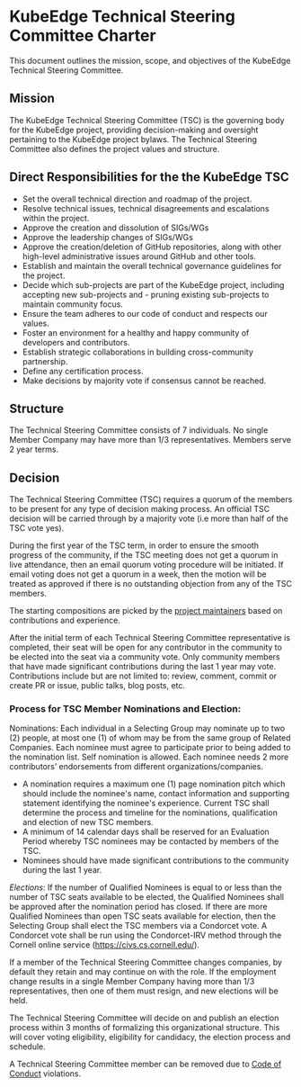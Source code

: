 # KubeEdge Technical Steering Committee Charter

This document outlines the mission, scope, and objectives of the KubeEdge Technical Steering Committee.


## Mission

The KubeEdge Technical Steering Committee (TSC) is the governing body for the KubeEdge project, providing decision-making and oversight pertaining to the KubeEdge project bylaws. The Technical Steering Committee also defines the project values and structure.


## Direct Responsibilities for the the KubeEdge TSC

- Set the overall technical direction and roadmap of the project.
- Resolve technical issues, technical disagreements and escalations within the project.
- Approve the creation and dissolution of SIGs/WGs
- Approve the leadership changes of SIGs/WGs
- Approve the creation/deletion of GitHub repositories, along with other high-level administrative issues around GitHub and other tools.
- Establish and maintain the overall technical governance guidelines for the project.
- Decide which sub-projects are part of the KubeEdge project, including accepting new sub-projects and - pruning existing sub-projects to maintain community focus.
- Ensure the team adheres to our code of conduct and respects our values.
- Foster an environment for a healthy and happy community of developers and contributors.
- Establish strategic collaborations in building cross-community partnership.
- Define any certification process.
- Make decisions by majority vote if consensus cannot be reached.


## Structure
The Technical Steering Committee consists of 7 individuals. No single Member Company may have more than 1/3 representatives. Members serve 2 year terms.

## Decision
The Technical Steering Committee (TSC) requires a quorum of the members to be present for any type of decision making process. An official TSC decision will be carried through by a majority vote (i.e more than half of the TSC vote yes).

During the first year of the TSC term, in order to ensure the smooth progress of the community, if the TSC meeting does not get a quorum in live attendance, then an email quorum voting procedure will be initiated. If email voting does not get a quorum in a week, then the motion will be treated as approved if there is no outstanding objection from any of the TSC members.


The starting compositions are picked by the [project maintainers](https://github.com/kubeedge/kubeedge/blob/v1.11.0/MAINTAINERS.md) based on contributions and experience.

After the initial term of each Technical Steering Committee representative is completed, their seat will be open for any contributor in the community to be elected into the seat via a community vote. Only community members that have made significant contributions during the last 1 year may vote. Contributions include but are not limited to: review, comment, commit or create PR or issue, public talks, blog posts, etc.



### Process for TSC Member Nominations and Election:

Nominations: Each individual in a Selecting Group may nominate up to two (2) people, at most one (1) of whom may be from the same group of Related Companies. Each nominee must agree to participate prior to being added to the nomination list. Self nomination is allowed. Each nominee needs 2 more contributors’ endorsements from different organizations/companies.

- A nomination requires a maximum one (1) page nomination pitch which should include the nominee's name, contact information and supporting statement identifying the nominee's experience.
Current TSC shall determine the process and timeline for the nominations, qualification and election of new TSC members.
- A minimum of 14 calendar days shall be reserved for an Evaluation Period whereby TSC nominees may be contacted by members of the TSC.
- Nominees should have made significant contributions to the community during the last 1 year.

*Elections*: If the number of Qualified Nominees is equal to or less than the number of TSC seats available to be elected, the Qualified Nominees shall be approved after the nomination period has closed. If there are more Qualified Nominees than open TSC seats available for election, then the Selecting Group shall elect the TSC members via a Condorcet vote. A Condorcet vote shall be run using the Condorcet-IRV method through the Cornell online service (https://civs.cs.cornell.edu/).


If a member of the Technical Steering Committee changes companies, by default they retain and may continue on with the role. If the employment change results in a single Member Company having more than 1/3 representatives, then one of them must resign, and new elections will be held.

The Technical Steering Committee will decide on and publish an election process within 3 months of formalizing this organizational structure. This will cover voting eligibility, eligibility for candidacy, the election process and schedule.

A Technical Steering Committee member can be removed due to [Code of Conduct](https://github.com/kubeedge/kubeedge/blob/master/CODE_OF_CONDUCT.md) violations.
